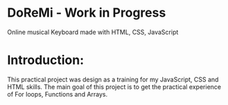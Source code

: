 # DoReMi - Work in Progress
Online musical Keyboard made with HTML, CSS, JavaScript
# Introduction:
This practical project was design as a training for my JavaScript, CSS and HTML skills. The main goal of this project is to get the practical experience of For loops, Functions and Arrays.
